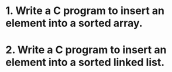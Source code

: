 # 1. Write a C program to insert an element into a sorted array.
# 2. Write a C program to insert an element into a sorted linked list.
